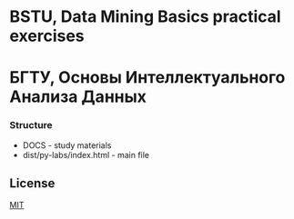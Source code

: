 # BSTU, Data Mining Basics practical exercises

# БГТУ, Основы Интеллектуального Анализа Данных

### Structure

- DOCS - study materials
- dist/py-labs/index.html - main file

## License

[MIT](https://en.wikipedia.org/wiki/MIT_License)
